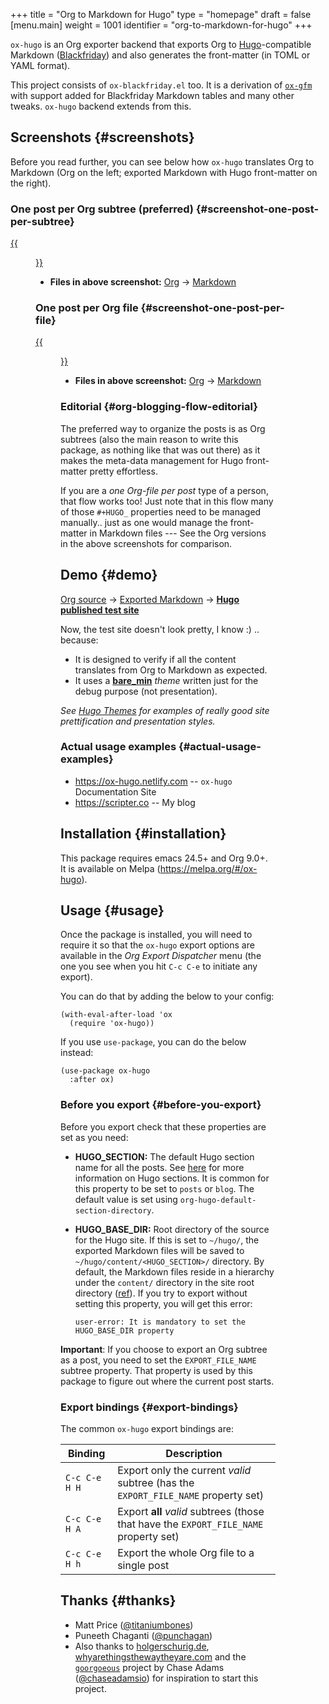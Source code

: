 +++
title = "Org to Markdown for Hugo"
type = "homepage"
draft = false
[menu.main]
  weight = 1001
  identifier = "org-to-markdown-for-hugo"
+++

`ox-hugo` is an Org exporter backend that exports Org to
[Hugo](https://gohugo.io/)-compatible Markdown ([Blackfriday](https://github.com/russross/blackfriday)) and also generates the
front-matter (in TOML or YAML format).

This project consists of `ox-blackfriday.el` too. It is a derivation
of [`ox-gfm`](https://github.com/larstvei/ox-gfm) with support added for Blackfriday Markdown tables and
many other tweaks. `ox-hugo` backend extends from this.


## Screenshots {#screenshots}

Before you read further, you can see below how `ox-hugo` translates
Org to Markdown (Org on the left; exported Markdown with Hugo
front-matter on the right).


### One post per Org subtree (preferred) {#screenshot-one-post-per-subtree}

[{{<figure src="/images/one-post-per-subtree.png">}}](/images/one-post-per-subtree.png)

-   **Files in above screenshot:** [Org](https://raw.githubusercontent.com/kaushalmodi/ox-hugo/master/test/site/content-org/screenshot-subtree-export-example.org) -> [Markdown](https://raw.githubusercontent.com/kaushalmodi/ox-hugo/master/test/site/content/writing-hugo-blog-in-org-subtree-export.md)


### One post per Org file {#screenshot-one-post-per-file}

[{{<figure src="/images/one-post-per-file.png">}}](/images/one-post-per-file.png)

-   **Files in above screenshot:** [Org](https://raw.githubusercontent.com/kaushalmodi/ox-hugo/master/test/site/content-org/writing-hugo-blog-in-org-file-export.org) -> [Markdown](https://raw.githubusercontent.com/kaushalmodi/ox-hugo/master/test/site/content/writing-hugo-blog-in-org-file-export.md)


### Editorial {#org-blogging-flow-editorial}

The preferred way to organize the posts is as Org subtrees (also the
main reason to write this package, as nothing like that was out there)
as it makes the meta-data management for Hugo front-matter pretty
effortless.

If you are a _one Org-file per post_ type of a person, that flow works
too! Just note that in this flow many of those `#+HUGO_` properties
need to be managed manually.. just as one would manage the front-matter
in Markdown files --- See the Org versions in the above screenshots for
comparison.


## Demo {#demo}

[Org source](https://github.com/kaushalmodi/ox-hugo/tree/master/test/site/content-org) → [Exported Markdown](https://github.com/kaushalmodi/ox-hugo/tree/master/test/site/content) → [**Hugo published test site**](../test)

Now, the test site doesn't look pretty, I know :) .. because:

-   It is designed to verify if all the content translates from Org to
    Markdown as expected.
-   It uses a [**bare\_min**](https://github.com/kaushalmodi/ox-hugo/tree/master/test/site/themes/bare_min/) _theme_ written just for the debug purpose (not
    presentation).

_See [Hugo Themes](https://themes.gohugo.io/) for examples of really good site prettification and
presentation styles._


### Actual usage examples {#actual-usage-examples}

-   <https://ox-hugo.netlify.com> -- `ox-hugo` Documentation Site
-   <https://scripter.co> -- My blog


## Installation {#installation}

This package requires emacs 24.5+ and Org 9.0+. It is available on
Melpa (<https://melpa.org/#/ox-hugo>).


## Usage {#usage}

Once the package is installed, you will need to require it so that the
`ox-hugo` export options are available in the _Org Export Dispatcher_
menu (the one you see when you hit `C-c C-e` to initiate any export).

You can do that by adding the below to your config:

```emacs-lisp
(with-eval-after-load 'ox
  (require 'ox-hugo))
```

If you use `use-package`, you can do the below instead:

```emacs-lisp
(use-package ox-hugo
  :after ox)
```


### Before you export {#before-you-export}

Before you export check that these properties are set as you need:

-   **HUGO\_SECTION:** The default Hugo section name for all the posts.  See
    [here](http://gohugo.io/content/sections/) for more information on Hugo sections.  It is
    common for this property to be set to `posts` or
    `blog`.  The default value is set using
    `org-hugo-default-section-directory`.
-   **HUGO\_BASE\_DIR:** Root directory of the source for the Hugo site. If
    this is set to `~/hugo/`, the exported Markdown
    files will be saved to
    `~/hugo/content/<HUGO_SECTION>/` directory.  By
    default, the Markdown files reside in a hierarchy
    under the `content/` directory in the site root
    directory ([ref](http://gohugo.io/content/organization/)). If you try to export without
    setting this property, you will get this error:

    ```text
    user-error: It is mandatory to set the HUGO_BASE_DIR property
    ```

**Important**: If you choose to export an Org subtree as a post, you
 need to set the `EXPORT_FILE_NAME` subtree property. That property is
 used by this package to figure out where the current post starts.


### Export bindings {#export-bindings}

The common `ox-hugo` export bindings are:

| Binding       | Description                                                                           |
|---------------|---------------------------------------------------------------------------------------|
| `C-c C-e H H` | Export only the current _valid_ subtree (has the `EXPORT_FILE_NAME` property set)     |
| `C-c C-e H A` | Export **all** _valid_ subtrees (those that have the `EXPORT_FILE_NAME` property set) |
| `C-c C-e H h` | Export the whole Org file to a single post                                            |


## Thanks {#thanks}

-   Matt Price ([@titaniumbones](https://github.com/titaniumbones))
-   Puneeth Chaganti ([@punchagan](https://github.com/punchagan))
-   Also thanks to [holgerschurig.de](http://www.holgerschurig.de/en/emacs-blog-from-org-to-hugo/), [whyarethingsthewaytheyare.com](http://whyarethingsthewaytheyare.com/setting-up-the-blog/) and
    the [`goorgoeous`](https://github.com/chaseadamsio/goorgeous) project by Chase Adams ([@chaseadamsio](https://github.com/chaseadamsio)) for
    inspiration to start this project.
